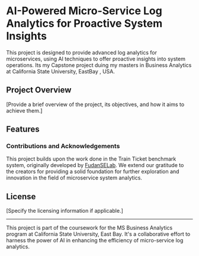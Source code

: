 
# AI-Powered Micro-Service Log Analytics for Proactive System Insights

This project is designed to provide advanced log analytics for microservices, using AI techniques to offer proactive insights into system operations. Its my Capstone project duing my masters in Business Analytics at California State University, EastBay , USA.

## Project Overview

[Provide a brief overview of the project, its objectives, and how it aims to achieve them.]

## Features

 
### Contributions and Acknowledgements

This project builds upon the work done in the Train Ticket benchmark system, originally developed by [FudanSELab](https://github.com/FudanSELab/train-ticket). We extend our gratitude to the creators for providing a solid foundation for further exploration and innovation in the field of microservice system analytics.

## License

[Specify the licensing information if applicable.]

---

This project is part of the coursework for the MS Business Analytics program at California State University, East Bay. It's a collaborative effort to harness the power of AI in enhancing the efficiency of micro-service log analytics.



